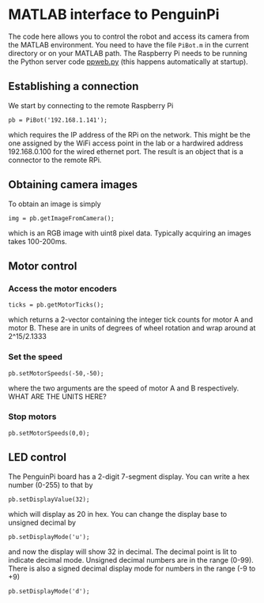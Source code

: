 # MATLAB interface to PenguinPi

The code here allows you to control the robot and access its camera from the MATLAB environment.  You need to have the file
```PiBot.m``` in the current directory or on your MATLAB path.  The Raspberry Pi needs to be running the Python server code [ppweb.py](../python/robot/ppweb.py) (this happens automatically at startup).

## Establishing a connection
We start by connecting to the remote Raspberry Pi
```
pb = PiBot('192.168.1.141');
```
which requires the IP address of the RPi on the network.  This might be the one assigned by the WiFi access point in the 
lab or a hardwired address 192.168.0.100 for the wired ethernet port. 
The result is an object that is a connector to the remote RPi.

## Obtaining camera images
To obtain an image is simply
```
img = pb.getImageFromCamera();
```
which is an RGB image with uint8 pixel data.  Typically acquiring an images takes 100-200ms.

## Motor control
### Access the motor encoders
```
ticks = pb.getMotorTicks();
```
which returns a 2-vector containing the integer tick counts for motor A and motor B.  These are in units of degrees of wheel rotation and wrap around at 2^15/2.1333

### Set the speed
```
pb.setMotorSpeeds(-50,-50);
```
where the two arguments are the speed of motor A and B respectively.  WHAT ARE THE UNITS HERE?

### Stop motors
```
pb.setMotorSpeeds(0,0);
```

## LED control
The PenguinPi board has a 2-digit 7-segment display. You can write a hex number (0-255) to that by
```
pb.setDisplayValue(32);
```
which will display as 20 in hex.  You can change the display base to unsigned decimal by
```
pb.setDisplayMode('u');
```
and now the display will show 32 in decimal.  The decimal point is lit to indicate decimal mode.
Unsigned decimal numbers are in the range (0-99).
There is also a signed decimal display mode for numbers in the range (-9 to +9)
```
pb.setDisplayMode('d');
```
